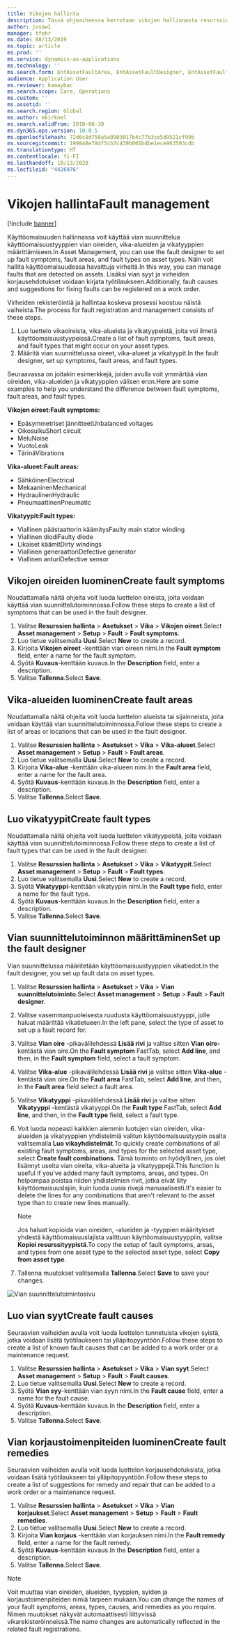 ```yaml
---
title: Vikojen hallinta
description: Tässä ohjeaiheessa kerrotaan vikojen hallinnasta resurssien hallinnassa.
author: josaw1
manager: tfehr
ms.date: 08/13/2019
ms.topic: article
ms.prod: ''
ms.service: dynamics-ax-applications
ms.technology: ''
ms.search.form: EntAssetFaultArea, EntAssetFaultDesigner, EntAssetFaultCopyFromObjectType, EntAssetFaultRemedy, EntAssetObjectFaultRelationRequestInfoPart, EntAssetObjectFaultRelationWorkOrderInfoPart, EntAssetFaultCreateCombinations, EntAssetObjectFaultSymptom, EntAssetObjectFaultSymptomListPage, EntAssetFaultType, EntAssetFaultSymptom, EntAssetFaultCause
audience: Application User
ms.reviewer: kamaybac
ms.search.scope: Core, Operations
ms.custom: ''
ms.assetid: ''
ms.search.region: Global
ms.author: mkirknel
ms.search.validFrom: 2018-08-30
ms.dyn365.ops.version: 10.0.5
ms.openlocfilehash: 72d6c8d750a5a0903017b4c77b3ce5d9521cf99b
ms.sourcegitcommit: 199848e78df5cb7c439b001bdbe1ece963593cdb
ms.translationtype: HT
ms.contentlocale: fi-FI
ms.lasthandoff: 10/13/2020
ms.locfileid: "4426976"
---
```

# <a name="fault-management"></a><span data-ttu-id="10d86-103">Vikojen hallinta</span><span class="sxs-lookup"><span data-stu-id="10d86-103">Fault management</span></span>

[!include [banner](../../includes/banner.md)]

 

<span data-ttu-id="10d86-104">Käyttöomaisuuden hallinnassa voit käyttää vian suunnittelua käyttöomaisuustyyppien vian oireiden, vika-alueiden ja vikatyyppien määrittämiseen.</span><span class="sxs-lookup"><span data-stu-id="10d86-104">In Asset Management, you can use the fault designer to set up fault symptoms, fault areas, and fault types on asset types.</span></span> <span data-ttu-id="10d86-105">Näin voit hallita käyttöomaisuudessa havaittuja virheitä.</span><span class="sxs-lookup"><span data-stu-id="10d86-105">In this way, you can manage faults that are detected on assets.</span></span> <span data-ttu-id="10d86-106">Lisäksi vian syyt ja virheiden korjausehdotukset voidaan kirjata työtilaukseen.</span><span class="sxs-lookup"><span data-stu-id="10d86-106">Additionally, fault causes and suggestions for fixing faults can be registered on a work order.</span></span>

<span data-ttu-id="10d86-107">Virheiden rekisteröintiä ja hallintaa koskeva prosessi koostuu näistä vaiheista.</span><span class="sxs-lookup"><span data-stu-id="10d86-107">The process for fault registration and management consists of these steps.</span></span>

1. <span data-ttu-id="10d86-108">Luo luettelo vikaoireista, vika-alueista ja vikatyypeistä, joita voi ilmetä käyttöomaisuustyypeissä.</span><span class="sxs-lookup"><span data-stu-id="10d86-108">Create a list of fault symptoms, fault areas, and fault types that might occur on your asset types.</span></span>
2. <span data-ttu-id="10d86-109">Määritä vian suunnittelussa oireet, vika-alueet ja vikatyypit.</span><span class="sxs-lookup"><span data-stu-id="10d86-109">In the fault designer, set up symptoms, fault areas, and fault types.</span></span>

<span data-ttu-id="10d86-110">Seuraavassa on joitakin esimerkkejä, joiden avulla voit ymmärtää vian oireiden, vika-alueiden ja vikatyyppien välisen eron.</span><span class="sxs-lookup"><span data-stu-id="10d86-110">Here are some examples to help you understand the difference between fault symptoms, fault areas, and fault types.</span></span>

<span data-ttu-id="10d86-111">**Vikojen oireet:**</span><span class="sxs-lookup"><span data-stu-id="10d86-111">**Fault symptoms:**</span></span>

- <span data-ttu-id="10d86-112">Epäsymmetriset jännitteet</span><span class="sxs-lookup"><span data-stu-id="10d86-112">Unbalanced voltages</span></span>
- <span data-ttu-id="10d86-113">Oikosulku</span><span class="sxs-lookup"><span data-stu-id="10d86-113">Short circuit</span></span>
- <span data-ttu-id="10d86-114">Melu</span><span class="sxs-lookup"><span data-stu-id="10d86-114">Noise</span></span>
- <span data-ttu-id="10d86-115">Vuoto</span><span class="sxs-lookup"><span data-stu-id="10d86-115">Leak</span></span>
- <span data-ttu-id="10d86-116">Tärinä</span><span class="sxs-lookup"><span data-stu-id="10d86-116">Vibrations</span></span>

<span data-ttu-id="10d86-117">**Vika-alueet:**</span><span class="sxs-lookup"><span data-stu-id="10d86-117">**Fault areas:**</span></span>

- <span data-ttu-id="10d86-118">Sähköinen</span><span class="sxs-lookup"><span data-stu-id="10d86-118">Electrical</span></span>
- <span data-ttu-id="10d86-119">Mekaaninen</span><span class="sxs-lookup"><span data-stu-id="10d86-119">Mechanical</span></span>
- <span data-ttu-id="10d86-120">Hydraulinen</span><span class="sxs-lookup"><span data-stu-id="10d86-120">Hydraulic</span></span>
- <span data-ttu-id="10d86-121">Pneumaattinen</span><span class="sxs-lookup"><span data-stu-id="10d86-121">Pneumatic</span></span>

<span data-ttu-id="10d86-122">**Vikatyypit:**</span><span class="sxs-lookup"><span data-stu-id="10d86-122">**Fault types:**</span></span>

- <span data-ttu-id="10d86-123">Viallinen päästaattorin käämitys</span><span class="sxs-lookup"><span data-stu-id="10d86-123">Faulty main stator winding</span></span>
- <span data-ttu-id="10d86-124">Viallinen diodi</span><span class="sxs-lookup"><span data-stu-id="10d86-124">Faulty diode</span></span>
- <span data-ttu-id="10d86-125">Likaiset käämit</span><span class="sxs-lookup"><span data-stu-id="10d86-125">Dirty windings</span></span>
- <span data-ttu-id="10d86-126">Viallinen generaattori</span><span class="sxs-lookup"><span data-stu-id="10d86-126">Defective generator</span></span>
- <span data-ttu-id="10d86-127">Viallinen anturi</span><span class="sxs-lookup"><span data-stu-id="10d86-127">Defective sensor</span></span>

## <a name="create-fault-symptoms"></a><span data-ttu-id="10d86-128">Vikojen oireiden luominen</span><span class="sxs-lookup"><span data-stu-id="10d86-128">Create fault symptoms</span></span>

<span data-ttu-id="10d86-129">Noudattamalla näitä ohjeita voit luoda luettelon oireista, joita voidaan käyttää vian suunnittelutoiminnossa.</span><span class="sxs-lookup"><span data-stu-id="10d86-129">Follow these steps to create a list of symptoms that can be used in the fault designer.</span></span>

1. <span data-ttu-id="10d86-130">Valitse **Resurssien hallinta** \> **Asetukset** \> **Vika** \> **Vikojen oireet**.</span><span class="sxs-lookup"><span data-stu-id="10d86-130">Select **Asset management** \> **Setup** \> **Fault** \> **Fault symptoms**.</span></span>
2. <span data-ttu-id="10d86-131">Luo tietue valitsemalla **Uusi**.</span><span class="sxs-lookup"><span data-stu-id="10d86-131">Select **New** to create a record.</span></span>
3. <span data-ttu-id="10d86-132">Kirjoita **Vikojen oireet** -kenttään vian oireen nimi.</span><span class="sxs-lookup"><span data-stu-id="10d86-132">In the **Fault symptom** field, enter a name for the fault symptom.</span></span>
4. <span data-ttu-id="10d86-133">Syötä **Kuvaus**-kenttään kuvaus.</span><span class="sxs-lookup"><span data-stu-id="10d86-133">In the **Description** field, enter a description.</span></span>
5. <span data-ttu-id="10d86-134">Valitse **Tallenna**.</span><span class="sxs-lookup"><span data-stu-id="10d86-134">Select **Save**.</span></span>

## <a name="create-fault-areas"></a><span data-ttu-id="10d86-135">Vika-alueiden luominen</span><span class="sxs-lookup"><span data-stu-id="10d86-135">Create fault areas</span></span>

<span data-ttu-id="10d86-136">Noudattamalla näitä ohjeita voit luoda luettelon alueista tai sijainneista, joita voidaan käyttää vian suunnittelutoiminnossa.</span><span class="sxs-lookup"><span data-stu-id="10d86-136">Follow these steps to create a list of areas or locations that can be used in the fault designer.</span></span>

1. <span data-ttu-id="10d86-137">Valitse **Resurssien hallinta** \> **Asetukset** \> **Vika** \> **Vika-alueet**.</span><span class="sxs-lookup"><span data-stu-id="10d86-137">Select **Asset management** \> **Setup** \> **Fault** \> **Fault areas**.</span></span>
2. <span data-ttu-id="10d86-138">Luo tietue valitsemalla **Uusi**.</span><span class="sxs-lookup"><span data-stu-id="10d86-138">Select **New** to create a record.</span></span>
3. <span data-ttu-id="10d86-139">Kirjoita **Vika-alue** -kenttään vika-alueen nimi.</span><span class="sxs-lookup"><span data-stu-id="10d86-139">In the **Fault area** field, enter a name for the fault area.</span></span>
4. <span data-ttu-id="10d86-140">Syötä **Kuvaus**-kenttään kuvaus.</span><span class="sxs-lookup"><span data-stu-id="10d86-140">In the **Description** field, enter a description.</span></span>
5. <span data-ttu-id="10d86-141">Valitse **Tallenna**.</span><span class="sxs-lookup"><span data-stu-id="10d86-141">Select **Save**.</span></span>

## <a name="create-fault-types"></a><span data-ttu-id="10d86-142">Luo vikatyypit</span><span class="sxs-lookup"><span data-stu-id="10d86-142">Create fault types</span></span>

<span data-ttu-id="10d86-143">Noudattamalla näitä ohjeita voit luoda luettelon vikatyypeistä, joita voidaan käyttää vian suunnittelutoiminnossa.</span><span class="sxs-lookup"><span data-stu-id="10d86-143">Follow these steps to create a list of fault types that can be used in the fault designer.</span></span>

1. <span data-ttu-id="10d86-144">Valitse **Resurssien hallinta** \> **Asetukset** \> **Vika** \> **Vikatyypit**.</span><span class="sxs-lookup"><span data-stu-id="10d86-144">Select **Asset management** \> **Setup** \> **Fault** \> **Fault types**.</span></span>
2. <span data-ttu-id="10d86-145">Luo tietue valitsemalla **Uusi**.</span><span class="sxs-lookup"><span data-stu-id="10d86-145">Select **New** to create a record.</span></span>
3. <span data-ttu-id="10d86-146">Syötä **Vikatyyppi**-kenttään vikatyypin nimi.</span><span class="sxs-lookup"><span data-stu-id="10d86-146">In the **Fault type** field, enter a name for the fault type.</span></span>
4. <span data-ttu-id="10d86-147">Syötä **Kuvaus**-kenttään kuvaus.</span><span class="sxs-lookup"><span data-stu-id="10d86-147">In the **Description** field, enter a description.</span></span>
5. <span data-ttu-id="10d86-148">Valitse **Tallenna**.</span><span class="sxs-lookup"><span data-stu-id="10d86-148">Select **Save**.</span></span>

## <a name="set-up-the-fault-designer"></a><span data-ttu-id="10d86-149">Vian suunnittelutoiminnon määrittäminen</span><span class="sxs-lookup"><span data-stu-id="10d86-149">Set up the fault designer</span></span>

<span data-ttu-id="10d86-150">Vian suunnittelussa määritetään käyttöomaisuustyyppien vikatiedot.</span><span class="sxs-lookup"><span data-stu-id="10d86-150">In the fault designer, you set up fault data on asset types.</span></span>

1. <span data-ttu-id="10d86-151">Valitse **Resurssien hallinta** \> **Asetukset** \> **Vika** \> **Vian suunnittelutoiminto**.</span><span class="sxs-lookup"><span data-stu-id="10d86-151">Select **Asset management** \> **Setup** \> **Fault** \> **Fault designer**.</span></span>
2. <span data-ttu-id="10d86-152">Valitse vasemmanpuoleisesta ruudusta käyttöomaisuustyyppi, jolle haluat määrittää vikatietueen.</span><span class="sxs-lookup"><span data-stu-id="10d86-152">In the left pane, select the type of asset to set up a fault record for.</span></span>
3. <span data-ttu-id="10d86-153">Valitse **Vian oire** -pikavälilehdessä **Lisää rivi** ja valitse sitten **Vian oire-** kentästä vian oire.</span><span class="sxs-lookup"><span data-stu-id="10d86-153">On the **Fault symptom** FastTab, select **Add line**, and then, in the **Fault symptom** field, select a fault symptom.</span></span>
4. <span data-ttu-id="10d86-154">Valitse **Vika-alue** -pikavälilehdessä **Lisää rivi** ja valitse sitten **Vika-alue** -kentästä vian oire.</span><span class="sxs-lookup"><span data-stu-id="10d86-154">On the **Fault area** FastTab, select **Add line**, and then, in the **Fault area** field select a fault area.</span></span>
5. <span data-ttu-id="10d86-155">Valitse **Vikatyyppi** -pikavälilehdessä **Lisää rivi** ja valitse sitten **Vikatyyppi** -kentästä vikatyyppi.</span><span class="sxs-lookup"><span data-stu-id="10d86-155">On the **Fault type** FastTab, select **Add line**, and then, in the **Fault type** field, select a fault type.</span></span>
6. <span data-ttu-id="10d86-156">Voit luoda nopeasti kaikkien aiemmin luotujen vian oireiden, vika-alueiden ja vikatyyppien yhdistelmiä valitun käyttöomaisuustyypin osalta valitsemalla **Luo vikayhdistelmät**.</span><span class="sxs-lookup"><span data-stu-id="10d86-156">To quickly create combinations of all existing fault symptoms, areas, and types for the selected asset type, select **Create fault combinations**.</span></span> <span data-ttu-id="10d86-157">Tämä toiminto on hyödyllinen, jos olet lisännyt useita vian oireita, vika-alueita ja vikatyyppejä.</span><span class="sxs-lookup"><span data-stu-id="10d86-157">This function is useful if you've added many fault symptoms, areas, and types.</span></span> <span data-ttu-id="10d86-158">On helpompaa poistaa niiden yhdistelmien rivit, jotka eivät liity käyttöomaisuuslajiin, kuin luoda uusia rivejä manuaalisesti.</span><span class="sxs-lookup"><span data-stu-id="10d86-158">It's easier to delete the lines for any combinations that aren't relevant to the asset type than to create new lines manually.</span></span>

    > [!NOTE]
    > <span data-ttu-id="10d86-159">Jos haluat kopioida vian oireiden, -alueiden ja -tyyppien määritykset yhdestä käyttöomaisuuslajista valittuun käyttöomaisuustyyppiin, valitse **Kopioi resurssityypistä**.</span><span class="sxs-lookup"><span data-stu-id="10d86-159">To copy the setup of fault symptoms, areas, and types from one asset type to the selected asset type, select **Copy from asset type**.</span></span>

7. <span data-ttu-id="10d86-160">Tallenna muutokset valitsemalla **Tallenna**.</span><span class="sxs-lookup"><span data-stu-id="10d86-160">Select **Save** to save your changes.</span></span>

![Vian suunnittelutoimintosivu](media/21-setup-for-work-orders.png)

## <a name="create-fault-causes"></a><span data-ttu-id="10d86-162">Luo vian syyt</span><span class="sxs-lookup"><span data-stu-id="10d86-162">Create fault causes</span></span>

<span data-ttu-id="10d86-163">Seuraavien vaiheiden avulla voit luoda luettelon tunnetuista vikojen syistä, jotka voidaan lisätä työtilaukseen tai ylläpitopyyntöön.</span><span class="sxs-lookup"><span data-stu-id="10d86-163">Follow these steps to create a list of known fault causes that can be added to a work order or a maintenance request.</span></span>

1. <span data-ttu-id="10d86-164">Valitse **Resurssien hallinta** \> **Asetukset** \> **Vika** \> **Vian syyt**.</span><span class="sxs-lookup"><span data-stu-id="10d86-164">Select **Asset management** \> **Setup** \> **Fault** \> **Fault causes**.</span></span>
2. <span data-ttu-id="10d86-165">Luo tietue valitsemalla **Uusi**.</span><span class="sxs-lookup"><span data-stu-id="10d86-165">Select **New** to create a record.</span></span>
3. <span data-ttu-id="10d86-166">Syötä **Vian syy**-kenttään vian syyn nimi.</span><span class="sxs-lookup"><span data-stu-id="10d86-166">In the **Fault cause** field, enter a name for the fault cause.</span></span>
4. <span data-ttu-id="10d86-167">Syötä **Kuvaus**-kenttään kuvaus.</span><span class="sxs-lookup"><span data-stu-id="10d86-167">In the **Description** field, enter a description.</span></span>
5. <span data-ttu-id="10d86-168">Valitse **Tallenna**.</span><span class="sxs-lookup"><span data-stu-id="10d86-168">Select **Save**.</span></span>

## <a name="create-fault-remedies"></a><span data-ttu-id="10d86-169">Vian korjaustoimenpiteiden luominen</span><span class="sxs-lookup"><span data-stu-id="10d86-169">Create fault remedies</span></span>

<span data-ttu-id="10d86-170">Seuraavien vaiheiden avulla voit luoda luettelon korjausehdotuksista, jotka voidaan lisätä työtilaukseen tai ylläpitopyyntöön.</span><span class="sxs-lookup"><span data-stu-id="10d86-170">Follow these steps to create a list of suggestions for remedy and repair that can be added to a work order or a maintenance request.</span></span>

1. <span data-ttu-id="10d86-171">Valitse **Resurssien hallinta** \> **Asetukset** \> **Vika** \> **Vian korjaukset**.</span><span class="sxs-lookup"><span data-stu-id="10d86-171">Select **Asset management** \> **Setup** \> **Fault** \> **Fault remedies**.</span></span>
2. <span data-ttu-id="10d86-172">Luo tietue valitsemalla **Uusi**.</span><span class="sxs-lookup"><span data-stu-id="10d86-172">Select **New** to create a record.</span></span>
3. <span data-ttu-id="10d86-173">Kirjoita **Vian korjaus** -kenttään vian korjauksen nimi.</span><span class="sxs-lookup"><span data-stu-id="10d86-173">In the **Fault remedy** field, enter a name for the fault remedy.</span></span>
4. <span data-ttu-id="10d86-174">Syötä **Kuvaus**-kenttään kuvaus.</span><span class="sxs-lookup"><span data-stu-id="10d86-174">In the **Description** field, enter a description.</span></span>
5. <span data-ttu-id="10d86-175">Valitse **Tallenna**.</span><span class="sxs-lookup"><span data-stu-id="10d86-175">Select **Save**.</span></span>

> [!NOTE]
> <span data-ttu-id="10d86-176">Voit muuttaa vian oireiden, alueiden, tyyppien, syiden ja korjaustoimenpiteiden nimiä tarpeen mukaan.</span><span class="sxs-lookup"><span data-stu-id="10d86-176">You can change the names of your fault symptoms, areas, types, causes, and remedies as you require.</span></span> <span data-ttu-id="10d86-177">Nimen muutokset näkyvät automaattisesti liittyvissä vikarekisteröinneissä.</span><span class="sxs-lookup"><span data-stu-id="10d86-177">The name changes are automatically reflected in the related fault registrations.</span></span>
